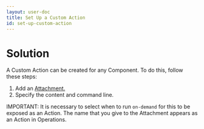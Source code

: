 ```yaml
---
layout: user-doc
title: Set Up a Custom Action
id: set-up-custom-action
---
```


# Solution

A Custom Action can be created for any Component. To do this, follow these steps:


1. Add an <a href="/user/operation/attachments.html">Attachment.</a>
2. Specify the content and command line.

IMPORTANT: It is necessary to select when to run `on-demand` for this to be exposed as an Action. The name that you give to the Attachment appears as an Action in Operations.



